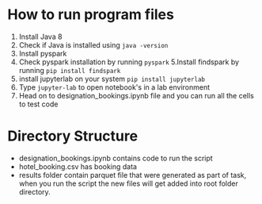 # How to run program files
1. Install Java 8
2. Check if Java is installed using `java -version`
3. Install pyspark
4. Check pyspark installation by running `pyspark`
5.Install findspark by running    `pip install findspark`
6. install jupyterlab on your system `pip install jupyterlab`
7. Type `jupyter-lab` to open notebook's in a lab environment
8. Head on to designation_bookings.ipynb file  and you can run all the cells to test code

# Directory Structure 

* designation_bookings.ipynb contains code to run the script
* hotel_booking.csv has booking data
* results folder contain parquet file that were generated as part of task, when you run the script  the new files will get added into root folder directory.
